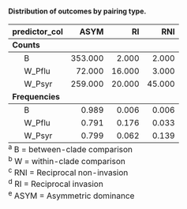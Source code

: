 #### Distribution of outcomes by pairing type.
<table class="table table-condensed table-striped" style="width: auto !important; margin-left: auto; margin-right: auto;">
 <thead>
  <tr>
   <th style="text-align:left;"> predictor_col </th>
   <th style="text-align:right;"> ASYM </th>
   <th style="text-align:right;"> RI </th>
   <th style="text-align:right;"> RNI </th>
  </tr>
 </thead>
<tbody>
  <tr grouplength="3"><td colspan="4" style="border-bottom: 1px solid;"><strong>Counts</strong></td></tr>
<tr>
   <td style="text-align:left; padding-left: 2em;" indentlevel="1"> B </td>
   <td style="text-align:right;"> 353.000 </td>
   <td style="text-align:right;"> 2.000 </td>
   <td style="text-align:right;"> 2.000 </td>
  </tr>
  <tr>
   <td style="text-align:left; padding-left: 2em;" indentlevel="1"> W_Pflu </td>
   <td style="text-align:right;"> 72.000 </td>
   <td style="text-align:right;"> 16.000 </td>
   <td style="text-align:right;"> 3.000 </td>
  </tr>
  <tr>
   <td style="text-align:left; padding-left: 2em;" indentlevel="1"> W_Psyr </td>
   <td style="text-align:right;"> 259.000 </td>
   <td style="text-align:right;"> 20.000 </td>
   <td style="text-align:right;"> 45.000 </td>
  </tr>
  <tr grouplength="3"><td colspan="4" style="border-bottom: 1px solid;"><strong>Frequencies</strong></td></tr>
<tr>
   <td style="text-align:left; padding-left: 2em;" indentlevel="1"> B </td>
   <td style="text-align:right;"> 0.989 </td>
   <td style="text-align:right;"> 0.006 </td>
   <td style="text-align:right;"> 0.006 </td>
  </tr>
  <tr>
   <td style="text-align:left; padding-left: 2em;" indentlevel="1"> W_Pflu </td>
   <td style="text-align:right;"> 0.791 </td>
   <td style="text-align:right;"> 0.176 </td>
   <td style="text-align:right;"> 0.033 </td>
  </tr>
  <tr>
   <td style="text-align:left; padding-left: 2em;" indentlevel="1"> W_Psyr </td>
   <td style="text-align:right;"> 0.799 </td>
   <td style="text-align:right;"> 0.062 </td>
   <td style="text-align:right;"> 0.139 </td>
  </tr>
</tbody>
<tfoot>
<tr>
<td style = 'padding: 0; border:0;' colspan='100%'><sup>a</sup> B = between-clade comparison</td>
</tr>
<tr>
<td style = 'padding: 0; border:0;' colspan='100%'><sup>b</sup> W = within-clade comparison</td>
</tr>
<tr>
<td style = 'padding: 0; border:0;' colspan='100%'><sup>c</sup> RNI = Reciprocal non-invasion</td>
</tr>
<tr>
<td style = 'padding: 0; border:0;' colspan='100%'><sup>d</sup> RI = Reciprocal invasion</td>
</tr>
<tr>
<td style = 'padding: 0; border:0;' colspan='100%'><sup>e</sup> ASYM = Asymmetric dominance</td>
</tr>
</tfoot>
</table>
